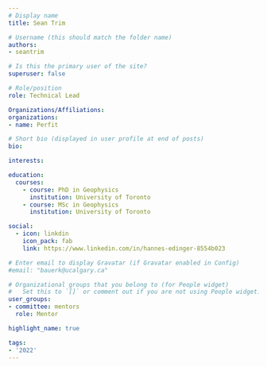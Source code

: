 ```yaml
---
# Display name
title: Sean Trim

# Username (this should match the folder name)
authors:
- seantrim

# Is this the primary user of the site?
superuser: false

# Role/position
role: Technical Lead

Organizations/Affiliations:
organizations:
- name: Perfit

# Short bio (displayed in user profile at end of posts)
bio:

interests:

education:
  courses:
    - course: PhD in Geophysics
      institution: University of Toronto
    - course: MSc in Geophysics
      institution: University of Toronto

social:
  - icon: linkdin
    icon_pack: fab
    link: https://www.linkedin.com/in/hannes-edinger-8554b023

# Enter email to display Gravatar (if Gravatar enabled in Config)
#email: "bauerk@ucalgary.ca"

# Organizational groups that you belong to (for People widget)
#   Set this to `[]` or comment out if you are not using People widget.
user_groups:
- committee: mentors
  role: Mentor

highlight_name: true

tags:
- '2022'
---
```

